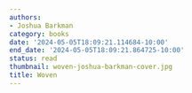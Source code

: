 ```yaml
---
authors:
- Joshua Barkman
category: books
date: '2024-05-05T18:09:21.114684-10:00'
end_date: '2024-05-05T18:09:21.864725-10:00'
status: read
thumbnail: woven-joshua-barkman-cover.jpg
title: Woven
---
```

